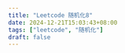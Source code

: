 ```yaml
---
title: "Leetcode 随机化8"
date: 2024-12-21T15:03:43+08:00
tags: ["leetcode", "随机化"]
draft: false
---
```

